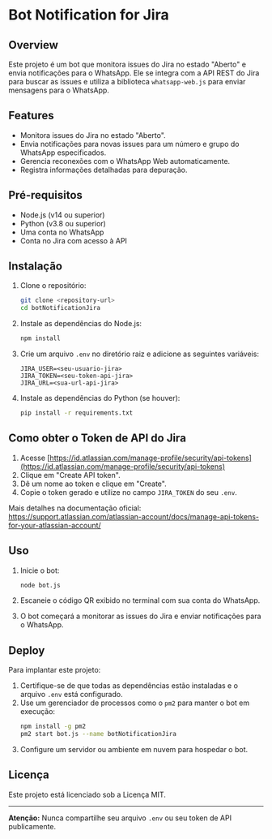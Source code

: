 # Bot Notification for Jira

## Overview

Este projeto é um bot que monitora issues do Jira no estado "Aberto" e envia notificações para o WhatsApp. Ele se integra com a API REST do Jira para buscar as issues e utiliza a biblioteca `whatsapp-web.js` para enviar mensagens para o WhatsApp.

## Features

- Monitora issues do Jira no estado "Aberto".
- Envia notificações para novas issues para um número e grupo do WhatsApp especificados.
- Gerencia reconexões com o WhatsApp Web automaticamente.
- Registra informações detalhadas para depuração.

## Pré-requisitos

- Node.js (v14 ou superior)
- Python (v3.8 ou superior)
- Uma conta no WhatsApp
- Conta no Jira com acesso à API

## Instalação

1. Clone o repositório:

   ```bash
   git clone <repository-url>
   cd botNotificationJira
   ```
2. Instale as dependências do Node.js:

   ```bash
   npm install
   ```
3. Crie um arquivo `.env` no diretório raiz e adicione as seguintes variáveis:

   ```env
   JIRA_USER=<seu-usuario-jira>
   JIRA_TOKEN=<seu-token-api-jira>
   JIRA_URL=<sua-url-api-jira>
   ```
4. Instale as dependências do Python (se houver):

   ```bash
   pip install -r requirements.txt
   ```

## Como obter o Token de API do Jira

1. Acesse [https://id.atlassian.com/manage-profile/security/api-tokens](https://id.atlassian.com/manage-profile/security/api-tokens)
2. Clique em "Create API token".
3. Dê um nome ao token e clique em "Create".
4. Copie o token gerado e utilize no campo `JIRA_TOKEN` do seu `.env`.

Mais detalhes na documentação oficial:
https://support.atlassian.com/atlassian-account/docs/manage-api-tokens-for-your-atlassian-account/

## Uso

1. Inicie o bot:

   ```bash
   node bot.js
   ```
2. Escaneie o código QR exibido no terminal com sua conta do WhatsApp.
3. O bot começará a monitorar as issues do Jira e enviar notificações para o WhatsApp.

## Deploy

Para implantar este projeto:

1. Certifique-se de que todas as dependências estão instaladas e o arquivo `.env` está configurado.
2. Use um gerenciador de processos como o `pm2` para manter o bot em execução:
   ```bash
   npm install -g pm2
   pm2 start bot.js --name botNotificationJira
   ```
3. Configure um servidor ou ambiente em nuvem para hospedar o bot.

## Licença

Este projeto está licenciado sob a Licença MIT.

---

**Atenção:** Nunca compartilhe seu arquivo `.env` ou seu token de API publicamente.
